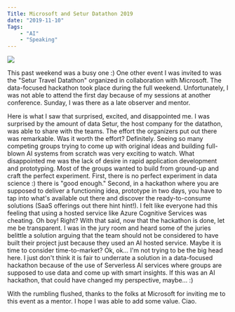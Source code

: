 ```yaml
---
Title: Microsoft and Setur Datathon 2019
date: "2019-11-10" 
Tags: 
    - "AI"
    - "Speaking"
---
```


![](/media/2019/20191110.jpg)   

This past weekend was a busy one :) One other event I was invited to was the "Setur Travel Datathon" organized in collaboration with Microsoft. The data-focused hackathon took place during the full weekend. Unfortunately, I was not able to attend the first day because of my sessions at another conference. Sunday, I was there as a late observer and mentor. 

Here is what I saw that surprised, excited, and disappointed me. I was surprised by the amount of data Setur, the host company for the datathon, was able to share with the teams. The effort the organizers put out there was remarkable. Was it worth the effort? Definitely. Seeing so many competing groups trying to come up with original ideas and building full-blown AI systems from scratch was very exciting to watch. What disappointed me was the lack of desire in rapid application development and prototyping. Most of the groups wanted to build from ground-up and craft the perfect experiment. First, there is no perfect experiment in data science :) there is "good enough." Second, in a hackathon where you are supposed to deliver a functioning idea, prototype in two days, you have to tap into what's available out there and discover the ready-to-consume solutions (SaaS offerings out there hint hint!). I felt like everyone had this feeling that using a hosted service like Azure Cognitive Services was cheating. Oh boy! Right? With that said, now that the hackathon is done, let me be transparent. I was in the jury room and heard some of the juries belittle a solution arguing that the team should not be considered to have built their project just because they used an AI hosted service. Maybe it is time to consider time-to-market? Ok, ok… I'm not trying to be the big head here. I just don't think it is fair to underrate a solution in a data-focused hackathon because of the use of Serverless AI services where groups are supposed to use data and come up with smart insights. If this was an AI hackathon, that could have changed my perspective, maybe… :)

With the rumbling flushed, thanks to the folks at Microsoft for inviting me to this event as a mentor. I hope I was able to add some value. Ciao.